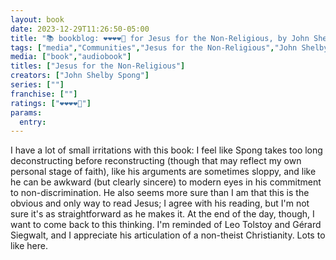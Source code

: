 ```yaml
---
layout: book
date: 2023-12-29T11:26:50-05:00
title: "📚 bookblog: ❤️❤️❤️❤️🖤 for Jesus for the Non-Religious, by John Shelby Spong"
tags: ["media","Communities","Jesus for the Non-Religious","John Shelby Spong","Leo Tolstoy","Gérard Siegwalt","non-theism"]
media: ["book","audiobook"]
titles: ["Jesus for the Non-Religious"]
creators: ["John Shelby Spong"]
series: [""]
franchise: [""]
ratings: ["❤️❤️❤️❤️🖤"]
params:
  entry:
---
```


I have a lot of small irritations with this book: I feel like Spong takes too long deconstructing before reconstructing (though that may reflect my own personal stage of faith), like his arguments are sometimes sloppy, and like he can be awkward (but clearly sincere) to modern eyes in his commitment to non-discrimination. He also seems more sure than I am that this is the obvious and only way to read Jesus; I agree with his reading, but I'm not sure it's as straightforward as he makes it. At the end of the day, though, I want to come back to this thinking. I'm reminded of Leo Tolstoy and Gérard Siegwalt, and I appreciate his articulation of a non-theist Christianity. Lots to like here.
